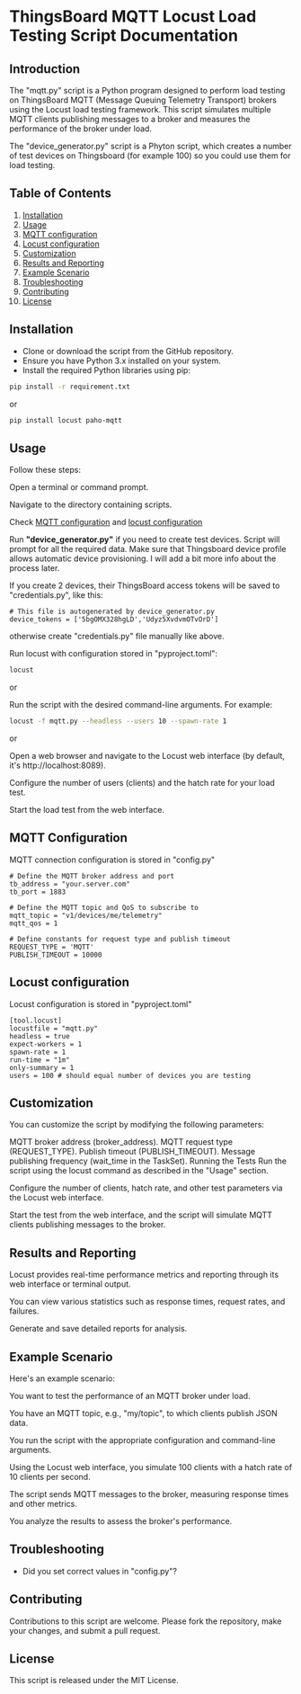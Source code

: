 # ThingsBoard MQTT Locust Load Testing Script Documentation

## Introduction

The "mqtt.py" script is a Python program designed to perform load testing on ThingsBoard MQTT (Message Queuing Telemetry Transport) brokers using the Locust load testing framework. This script simulates multiple MQTT clients publishing messages to a broker and measures the performance of the broker under load.

The "device_generator.py" script is a Phyton script, which creates a number of test devices on Thingsboard (for example 100) so you could use them for load testing.  

## Table of Contents

1. [Installation](#installation)
2. [Usage](#usage)
3. [MQTT configuration](#configuration)
4. [Locust configuration](#locust)
6. [Customization](#customization)
7. [Results and Reporting](#results-and-reporting)
8. [Example Scenario](#example-scenario)
9. [Troubleshooting](#troubleshooting)
10. [Contributing](#contributing)
11. [License](#license)

## Installation <a name="installation"></a>

- Clone or download the script from the GitHub repository.
- Ensure you have Python 3.x installed on your system.
- Install the required Python libraries using pip:

```bash
pip install -r requirement.txt
```

or

```bash
pip install locust paho-mqtt
```


## Usage <a name="usage"></a>

Follow these steps:

Open a terminal or command prompt.

Navigate to the directory containing scripts.

Check [MQTT configuration](#configuration) and [locust configuration](#locust)

Run **"device_generator.py"** if you need to create test devices. Script will
prompt for all the required data. Make sure that Thingsboard device profile allows automatic device provisioning.
I will add a bit more info about the process later.

If you create 2 devices, their ThingsBoard access tokens will be saved to 
"credentials.py", like this:

```
# This file is autogenerated by device_generator.py
device_tokens = ['5bgOMX328hgLD','Udyz5XvdvmOTvOrD']
```

otherwise create "credentials.py" file manually like above.

Run locust with configuration stored in "pyproject.toml":

```bash
locust
```

or

Run the script with the desired command-line arguments. For example:

```bash
locust -f mqtt.py --headless --users 10 --spawn-rate 1
```

or 

Open a web browser and navigate to the Locust web interface (by default, it's http://localhost:8089).

Configure the number of users (clients) and the hatch rate for your load test.

Start the load test from the web interface.

## MQTT Configuration <a name="configuration"></a>

MQTT connection configuration is stored in "config.py"
```
# Define the MQTT broker address and port
tb_address = "your.server.com"
tb_port = 1883

# Define the MQTT topic and QoS to subscribe to
mqtt_topic = "v1/devices/me/telemetry"
mqtt_qos = 1

# Define constants for request type and publish timeout
REQUEST_TYPE = 'MQTT'
PUBLISH_TIMEOUT = 10000
```

## Locust configuration <a name="locust"></a>

Locust configuration is stored in "pyproject.toml"

```
[tool.locust]
locustfile = "mqtt.py"
headless = true
expect-workers = 1
spawn-rate = 1
run-time = "1m"
only-summary = 1
users = 100 # should equal number of devices you are testing
```

## Customization <a name="customization"></a>

You can customize the script by modifying the following parameters:

MQTT broker address (broker_address).
MQTT request type (REQUEST_TYPE).
Publish timeout (PUBLISH_TIMEOUT).
Message publishing frequency (wait_time in the TaskSet).
Running the Tests <a name="running-the-tests"></a>
Run the script using the locust command as described in the "Usage" section.

Configure the number of clients, hatch rate, and other test parameters via the Locust web interface.

Start the test from the web interface, and the script will simulate MQTT clients publishing messages to the broker.

## Results and Reporting <a name="results-and-reporting"></a>

Locust provides real-time performance metrics and reporting through its web interface or terminal output.

You can view various statistics such as response times, request rates, and failures.

Generate and save detailed reports for analysis.

## Example Scenario <a name="example-scenario"></a>
Here's an example scenario:

You want to test the performance of an MQTT broker under load.

You have an MQTT topic, e.g., "my/topic", to which clients publish JSON data.

You run the script with the appropriate configuration and command-line arguments.

Using the Locust web interface, you simulate 100 clients with a hatch rate of 10 clients per second.

The script sends MQTT messages to the broker, measuring response times and other metrics.

You analyze the results to assess the broker's performance.

## Troubleshooting <a name="troubleshooting"></a>
* Did you set correct values in "config.py"? 

## Contributing <a name="contributing"></a>
Contributions to this script are welcome. Please fork the repository, make your changes, and submit a pull request.

## License <a name="license"></a>
This script is released under the MIT License.
